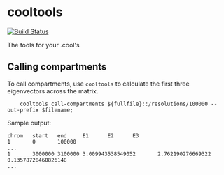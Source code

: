# cooltools

[![Build Status](https://travis-ci.org/mirnylab/cooltools.svg?branch=master)](https://travis-ci.org/mirnylab/cooltools)

The tools for your .cool's

## Calling compartments

To call compartments, use `cooltools` to calculate the first three eigenvectors
across the matrix. 

```
    cooltools call-compartments ${fullfile}::/resolutions/100000 --out-prefix $filename;
```

Sample output:

```
chrom   start   end     E1      E2      E3
1       0       100000
...
1       3000000 3100000 3.009943538549052       2.762190276669322       0.13578728460826148
...
```
